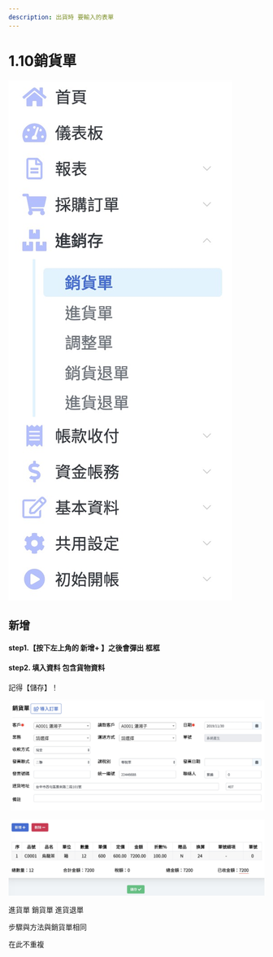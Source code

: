 ```yaml
---
description: 出貨時 要輸入的表單
---
```


# 1.10銷貨單

![](../.gitbook/assets/jie-tu-20191130-shang-wu-3.13.28.jpg)

## 新增

#### step1.【按下左上角的 新增+ 】之後會彈出 框框

#### step2.  填入資料 包含貨物資料

記得【儲存】！

![](../.gitbook/assets/jie-tu-20191130-shang-wu-3.17.54.jpg)

![](../.gitbook/assets/jie-tu-20191130-shang-wu-3.18.27.jpg)

  
進貨單 銷貨單 進貨退單

步驟與方法與銷貨單相同

在此不重複 

